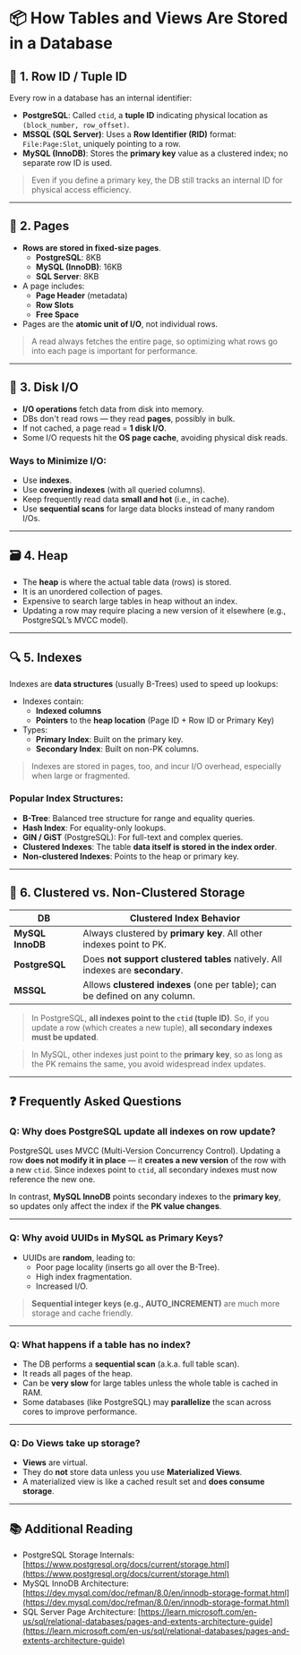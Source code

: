 # 📦 How Tables and Views Are Stored in a Database

## 📌 1. Row ID / Tuple ID

Every row in a database has an internal identifier:

- **PostgreSQL**: Called `ctid`, a **tuple ID** indicating physical location as `(block_number, row_offset)`.
- **MSSQL (SQL Server)**: Uses a **Row Identifier (RID)** format: `File:Page:Slot`, uniquely pointing to a row.
- **MySQL (InnoDB)**: Stores the **primary key** value as a clustered index; no separate row ID is used.

> Even if you define a primary key, the DB still tracks an internal ID for physical access efficiency.

---

## 📄 2. Pages

- **Rows are stored in fixed-size pages**.
  - **PostgreSQL**: 8KB
  - **MySQL (InnoDB)**: 16KB
  - **SQL Server**: 8KB
- A page includes:
  - **Page Header** (metadata)
  - **Row Slots**
  - **Free Space**
- Pages are the **atomic unit of I/O**, not individual rows.

> A read always fetches the entire page, so optimizing what rows go into each page is important for performance.

---

## 💾 3. Disk I/O

- **I/O operations** fetch data from disk into memory.
- DBs don't read rows — they read **pages**, possibly in bulk.
- If not cached, a page read = **1 disk I/O**.
- Some I/O requests hit the **OS page cache**, avoiding physical disk reads.

### Ways to Minimize I/O:
- Use **indexes**.
- Use **covering indexes** (with all queried columns).
- Keep frequently read data **small and hot** (i.e., in cache).
- Use **sequential scans** for large data blocks instead of many random I/Os.

---

## 🗃️ 4. Heap

- The **heap** is where the actual table data (rows) is stored.
- It is an unordered collection of pages.
- Expensive to search large tables in heap without an index.
- Updating a row may require placing a new version of it elsewhere (e.g., PostgreSQL’s MVCC model).

---

## 🔍 5. Indexes

Indexes are **data structures** (usually B-Trees) used to speed up lookups:

- Indexes contain:
  - **Indexed columns**
  - **Pointers** to the **heap location** (Page ID + Row ID or Primary Key)
- Types:
  - **Primary Index**: Built on the primary key.
  - **Secondary Index**: Built on non-PK columns.

> Indexes are stored in pages, too, and incur I/O overhead, especially when large or fragmented.

### Popular Index Structures:
- **B-Tree**: Balanced tree structure for range and equality queries.
- **Hash Index**: For equality-only lookups.
- **GIN / GiST** (PostgreSQL): For full-text and complex queries.
- **Clustered Indexes**: The table **data itself is stored in the index order**.
- **Non-clustered Indexes**: Points to the heap or primary key.

---

## 🧬 6. Clustered vs. Non-Clustered Storage

| DB        | Clustered Index Behavior                                                   |
|-----------|-----------------------------------------------------------------------------|
| **MySQL InnoDB** | Always clustered by **primary key**. All other indexes point to PK.            |
| **PostgreSQL**   | Does **not support clustered tables** natively. All indexes are **secondary**. |
| **MSSQL**        | Allows **clustered indexes** (one per table); can be defined on any column.     |

> In PostgreSQL, **all indexes point to the `ctid` (tuple ID)**. So, if you update a row (which creates a new tuple), **all secondary indexes must be updated**.

> In MySQL, other indexes just point to the **primary key**, so as long as the PK remains the same, you avoid widespread index updates.

---

## ❓ Frequently Asked Questions

### Q: Why does PostgreSQL update all indexes on row update?

PostgreSQL uses MVCC (Multi-Version Concurrency Control). Updating a row **does not modify it in place** — it **creates a new version** of the row with a new `ctid`. Since indexes point to `ctid`, all secondary indexes must now reference the new one.

In contrast, **MySQL InnoDB** points secondary indexes to the **primary key**, so updates only affect the index if the **PK value changes**.

---

### Q: Why avoid UUIDs in MySQL as Primary Keys?

- UUIDs are **random**, leading to:
  - Poor page locality (inserts go all over the B-Tree).
  - High index fragmentation.
  - Increased I/O.

> **Sequential integer keys (e.g., AUTO_INCREMENT)** are much more storage and cache friendly.

---

### Q: What happens if a table has no index?

- The DB performs a **sequential scan** (a.k.a. full table scan).
- It reads all pages of the heap.
- Can be **very slow** for large tables unless the whole table is cached in RAM.
- Some databases (like PostgreSQL) may **parallelize** the scan across cores to improve performance.

---

### Q: Do Views take up storage?

- **Views** are virtual.
- They do **not** store data unless you use **Materialized Views**.
- A materialized view is like a cached result set and **does consume storage**.

---

## 📚 Additional Reading

- PostgreSQL Storage Internals: [https://www.postgresql.org/docs/current/storage.html](https://www.postgresql.org/docs/current/storage.html)
- MySQL InnoDB Architecture: [https://dev.mysql.com/doc/refman/8.0/en/innodb-storage-format.html](https://dev.mysql.com/doc/refman/8.0/en/innodb-storage-format.html)
- SQL Server Page Architecture: [https://learn.microsoft.com/en-us/sql/relational-databases/pages-and-extents-architecture-guide](https://learn.microsoft.com/en-us/sql/relational-databases/pages-and-extents-architecture-guide)
